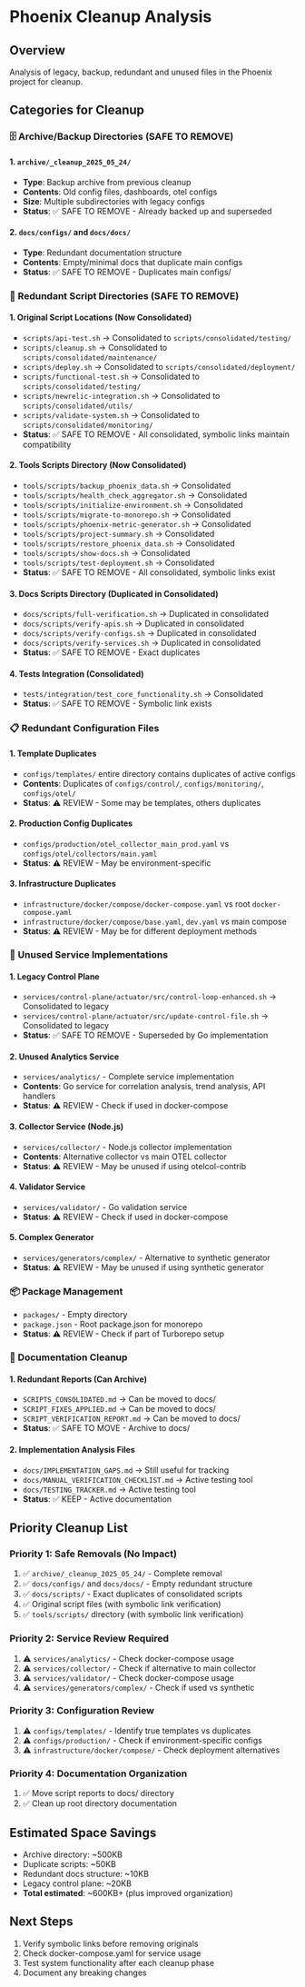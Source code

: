 # Phoenix Cleanup Analysis

## Overview
Analysis of legacy, backup, redundant and unused files in the Phoenix project for cleanup.

## Categories for Cleanup

### 🗄️ Archive/Backup Directories (SAFE TO REMOVE)

#### 1. `archive/_cleanup_2025_05_24/`
- **Type**: Backup archive from previous cleanup
- **Contents**: Old config files, dashboards, otel configs
- **Size**: Multiple subdirectories with legacy configs
- **Status**: ✅ SAFE TO REMOVE - Already backed up and superseded

#### 2. `docs/configs/` and `docs/docs/`
- **Type**: Redundant documentation structure
- **Contents**: Empty/minimal docs that duplicate main configs
- **Status**: ✅ SAFE TO REMOVE - Duplicates main configs/

### 📂 Redundant Script Directories (SAFE TO REMOVE)

#### 1. Original Script Locations (Now Consolidated)
- `scripts/api-test.sh` → Consolidated to `scripts/consolidated/testing/`
- `scripts/cleanup.sh` → Consolidated to `scripts/consolidated/maintenance/`  
- `scripts/deploy.sh` → Consolidated to `scripts/consolidated/deployment/`
- `scripts/functional-test.sh` → Consolidated to `scripts/consolidated/testing/`
- `scripts/newrelic-integration.sh` → Consolidated to `scripts/consolidated/utils/`
- `scripts/validate-system.sh` → Consolidated to `scripts/consolidated/monitoring/`
- **Status**: ✅ SAFE TO REMOVE - All consolidated, symbolic links maintain compatibility

#### 2. Tools Scripts Directory (Now Consolidated)
- `tools/scripts/backup_phoenix_data.sh` → Consolidated
- `tools/scripts/health_check_aggregator.sh` → Consolidated
- `tools/scripts/initialize-environment.sh` → Consolidated
- `tools/scripts/migrate-to-monorepo.sh` → Consolidated  
- `tools/scripts/phoenix-metric-generator.sh` → Consolidated
- `tools/scripts/project-summary.sh` → Consolidated
- `tools/scripts/restore_phoenix_data.sh` → Consolidated
- `tools/scripts/show-docs.sh` → Consolidated
- `tools/scripts/test-deployment.sh` → Consolidated
- **Status**: ✅ SAFE TO REMOVE - All consolidated, symbolic links exist

#### 3. Docs Scripts Directory (Duplicated in Consolidated)
- `docs/scripts/full-verification.sh` → Duplicated in consolidated
- `docs/scripts/verify-apis.sh` → Duplicated in consolidated
- `docs/scripts/verify-configs.sh` → Duplicated in consolidated  
- `docs/scripts/verify-services.sh` → Duplicated in consolidated
- **Status**: ✅ SAFE TO REMOVE - Exact duplicates

#### 4. Tests Integration (Consolidated)
- `tests/integration/test_core_functionality.sh` → Consolidated
- **Status**: ✅ SAFE TO REMOVE - Symbolic link exists

### 📋 Redundant Configuration Files

#### 1. Template Duplicates
- `configs/templates/` entire directory contains duplicates of active configs
- **Contents**: Duplicates of `configs/control/`, `configs/monitoring/`, `configs/otel/`
- **Status**: ⚠️ REVIEW - Some may be templates, others duplicates

#### 2. Production Config Duplicates  
- `configs/production/otel_collector_main_prod.yaml` vs `configs/otel/collectors/main.yaml`
- **Status**: ⚠️ REVIEW - May be environment-specific

#### 3. Infrastructure Duplicates
- `infrastructure/docker/compose/docker-compose.yaml` vs root `docker-compose.yaml`
- `infrastructure/docker/compose/base.yaml`, `dev.yaml` vs main compose
- **Status**: ⚠️ REVIEW - May be for different deployment methods

### 🔧 Unused Service Implementations

#### 1. Legacy Control Plane
- `services/control-plane/actuator/src/control-loop-enhanced.sh` → Consolidated to legacy
- `services/control-plane/actuator/src/update-control-file.sh` → Consolidated to legacy  
- **Status**: ✅ SAFE TO REMOVE - Superseded by Go implementation

#### 2. Unused Analytics Service
- `services/analytics/` - Complete service implementation
- **Contents**: Go service for correlation analysis, trend analysis, API handlers
- **Status**: ⚠️ REVIEW - Check if used in docker-compose

#### 3. Collector Service (Node.js)
- `services/collector/` - Node.js collector implementation
- **Contents**: Alternative collector vs main OTEL collector
- **Status**: ⚠️ REVIEW - May be unused if using otelcol-contrib

#### 4. Validator Service
- `services/validator/` - Go validation service
- **Status**: ⚠️ REVIEW - Check if used in docker-compose

#### 5. Complex Generator
- `services/generators/complex/` - Alternative to synthetic generator
- **Status**: ⚠️ REVIEW - May be unused if using synthetic generator

### 📦 Package Management
- `packages/` - Empty directory
- `package.json` - Root package.json for monorepo
- **Status**: ⚠️ REVIEW - Check if part of Turborepo setup

### 📄 Documentation Cleanup

#### 1. Redundant Reports (Can Archive)
- `SCRIPTS_CONSOLIDATED.md` → Can be moved to docs/
- `SCRIPT_FIXES_APPLIED.md` → Can be moved to docs/
- `SCRIPT_VERIFICATION_REPORT.md` → Can be moved to docs/  
- **Status**: ✅ SAFE TO MOVE - Archive to docs/

#### 2. Implementation Analysis Files
- `docs/IMPLEMENTATION_GAPS.md` → Still useful for tracking
- `docs/MANUAL_VERIFICATION_CHECKLIST.md` → Active testing tool
- `docs/TESTING_TRACKER.md` → Active testing tool
- **Status**: ✅ KEEP - Active documentation

## Priority Cleanup List

### Priority 1: Safe Removals (No Impact)
1. ✅ `archive/_cleanup_2025_05_24/` - Complete removal
2. ✅ `docs/configs/` and `docs/docs/` - Empty redundant structure  
3. ✅ `docs/scripts/` - Exact duplicates of consolidated scripts
4. ✅ Original script files (with symbolic link verification)
5. ✅ `tools/scripts/` directory (with symbolic link verification)

### Priority 2: Service Review Required
1. ⚠️ `services/analytics/` - Check docker-compose usage
2. ⚠️ `services/collector/` - Check if alternative to main collector
3. ⚠️ `services/validator/` - Check docker-compose usage
4. ⚠️ `services/generators/complex/` - Check if used vs synthetic

### Priority 3: Configuration Review
1. ⚠️ `configs/templates/` - Identify true templates vs duplicates
2. ⚠️ `configs/production/` - Check if environment-specific configs
3. ⚠️ `infrastructure/docker/compose/` - Check deployment alternatives

### Priority 4: Documentation Organization
1. ✅ Move script reports to docs/ directory
2. ✅ Clean up root directory documentation

## Estimated Space Savings
- Archive directory: ~500KB
- Duplicate scripts: ~50KB  
- Redundant docs structure: ~10KB
- Legacy control plane: ~20KB
- **Total estimated**: ~600KB+ (plus improved organization)

## Next Steps
1. Verify symbolic links before removing originals
2. Check docker-compose.yaml for service usage
3. Test system functionality after each cleanup phase
4. Document any breaking changes
